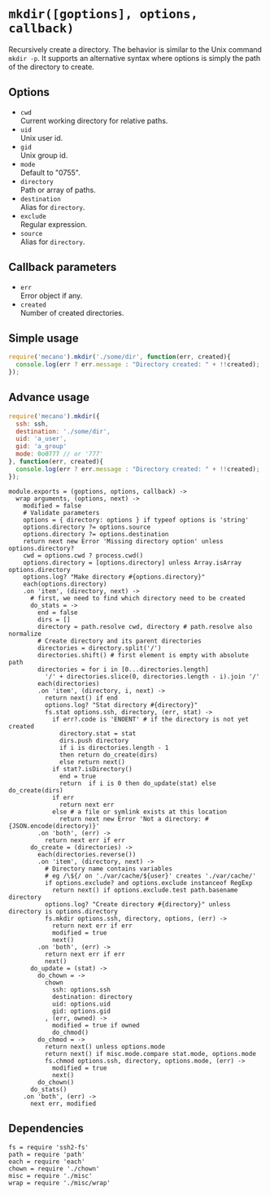 
# `mkdir([goptions], options, callback)`

Recursively create a directory. The behavior is similar to the Unix command
`mkdir -p`. It supports an alternative syntax where options is simply the path
of the directory to create.

## Options

*   `cwd`   
    Current working directory for relative paths.   
*   `uid`   
    Unix user id.   
*   `gid`   
    Unix group id.   
*   `mode`   
    Default to "0755".   
*   `directory`   
    Path or array of paths.   
*   `destination`   
    Alias for `directory`.   
*   `exclude`   
    Regular expression.   
*   `source`   
    Alias for `directory`.   

## Callback parameters

*   `err`   
    Error object if any.   
*   `created`   
    Number of created directories.   

## Simple usage

```js
require('mecano').mkdir('./some/dir', function(err, created){
  console.log(err ? err.message : "Directory created: " + !!created);
});
```

## Advance usage

```js
require('mecano').mkdir({
  ssh: ssh,
  destination: './some/dir',
  uid: 'a_user',
  gid: 'a_group'
  mode: 0o0777 // or '777'
}, function(err, created){
  console.log(err ? err.message : "Directory created: " + !!created);
});
```

    module.exports = (goptions, options, callback) ->
      wrap arguments, (options, next) ->
        modified = false
        # Validate parameters
        options = { directory: options } if typeof options is 'string'
        options.directory ?= options.source
        options.directory ?= options.destination
        return next new Error 'Missing directory option' unless options.directory?
        cwd = options.cwd ? process.cwd()
        options.directory = [options.directory] unless Array.isArray options.directory
        options.log? "Make directory #{options.directory}"
        each(options.directory)
        .on 'item', (directory, next) ->
          # first, we need to find which directory need to be created
          do_stats = ->
            end = false
            dirs = []
            directory = path.resolve cwd, directory # path.resolve also normalize
            # Create directory and its parent directories
            directories = directory.split('/')
            directories.shift() # first element is empty with absolute path
            directories = for i in [0...directories.length]
              '/' + directories.slice(0, directories.length - i).join '/'
            each(directories)
            .on 'item', (directory, i, next) ->
              return next() if end
              options.log? "Stat directory #{directory}"
              fs.stat options.ssh, directory, (err, stat) ->
                if err?.code is 'ENOENT' # if the directory is not yet created
                  directory.stat = stat
                  dirs.push directory
                  if i is directories.length - 1
                  then return do_create(dirs)
                  else return next()
                if stat?.isDirectory()
                  end = true
                  return  if i is 0 then do_update(stat) else do_create(dirs)
                if err
                  return next err
                else # a file or symlink exists at this location
                  return next new Error 'Not a directory: #{JSON.encode(directory)}'
            .on 'both', (err) ->
              return next err if err
          do_create = (directories) ->
            each(directories.reverse())
            .on 'item', (directory, next) ->
              # Directory name contains variables
              # eg /\${/ on './var/cache/${user}' creates './var/cache/'
              if options.exclude? and options.exclude instanceof RegExp
                return next() if options.exclude.test path.basename directory
              options.log? "Create directory #{directory}" unless directory is options.directory
              fs.mkdir options.ssh, directory, options, (err) ->
                return next err if err
                modified = true
                next()
            .on 'both', (err) ->
              return next err if err
              next()
          do_update = (stat) ->
            do_chown = ->
              chown
                ssh: options.ssh
                destination: directory
                uid: options.uid
                gid: options.gid
              , (err, owned) ->
                modified = true if owned
                do_chmod()
            do_chmod = ->
              return next() unless options.mode
              return next() if misc.mode.compare stat.mode, options.mode
              fs.chmod options.ssh, directory, options.mode, (err) ->
                modified = true
                next()
            do_chown()
          do_stats()
        .on 'both', (err) ->
          next err, modified

## Dependencies

    fs = require 'ssh2-fs'
    path = require 'path'
    each = require 'each'
    chown = require './chown'
    misc = require './misc'
    wrap = require './misc/wrap'





